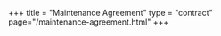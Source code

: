 +++
title = "Maintenance Agreement"
type = "contract"
page="/maintenance-agreement.html"
+++

<div class="cognito">
<script src="https://services.cognitoforms.com/s/ZDRwTFbIcka2EBE9n1UWFQ"></script>
<script>Cognito.load("forms", { id: "1" });</script>
</div>